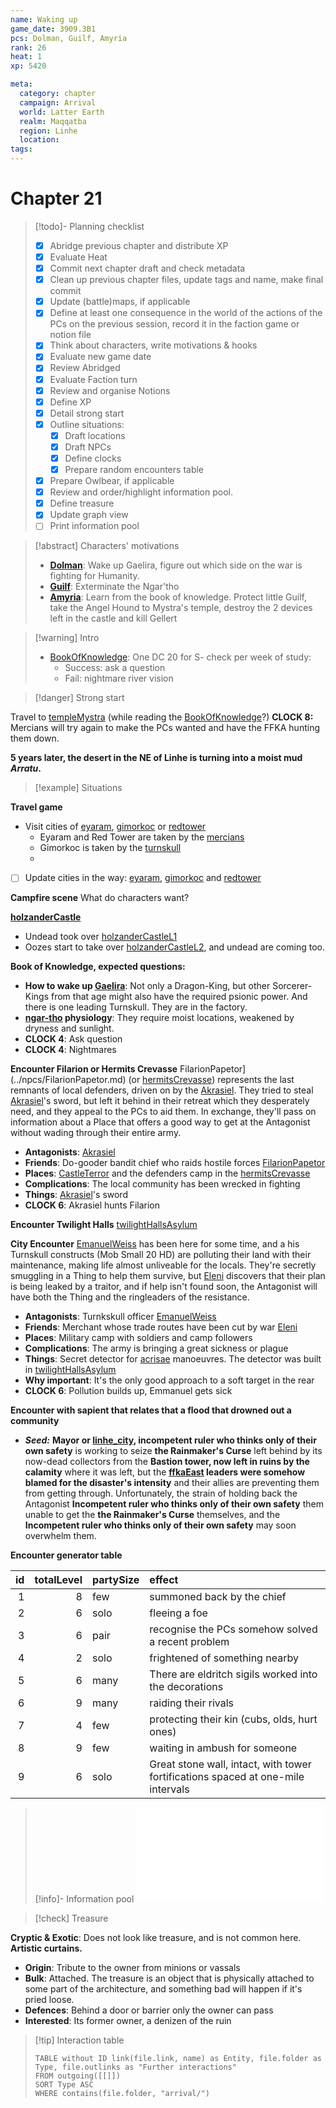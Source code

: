 ```yaml
---
name: Waking up
game_date: 3909.3B1
pcs: Dolman, Guilf, Amyria
rank: 26
heat: 1
xp: 5420 

meta:
  category: chapter
  campaign: Arrival
  world: Latter Earth
  realm: Maqqatba
  region: Linhe
  location: 
tags: 
---
```

# Chapter 21 

> [!todo]- Planning checklist
> - [x] Abridge previous chapter and distribute XP
> - [x] Evaluate Heat
> - [x] Commit next chapter draft and check metadata
> - [x] Clean up previous chapter files, update tags and name, make final commit
> - [x] Update (battle)maps, if applicable
> - [x] Define at least one consequence in the world of the actions of the PCs on the previous session, record it in the faction game or notion file
> - [x] Think about characters, write motivations & hooks
> - [x] Evaluate new game date
> - [x] Review Abridged
> - [x] Evaluate Faction turn
> - [x] Review and organise Notions
> - [x] Define XP
> - [x] Detail strong start
> - [x] Outline situations:
> 	- [x] Draft locations 
> 	- [x] Draft NPCs
> 	- [x] Define clocks
> 	- [x] Prepare random encounters table
> - [x] Prepare Owlbear, if applicable
> - [x] Review and order/highlight information pool.
> - [x] Define treasure
> - [x] Update graph view
> - [ ] Print information pool

> [!abstract] Characters' motivations
> - **[Dolman](../pcs/Dolman.md)**: Wake up Gaelira, figure out which side on the war is fighting for Humanity.
> - **[Guilf](../pcs/Guilf.md)**: Exterminate the Ngar'tho 
> - **[Amyria](../pcs/Amyria.md)**: Learn from the book of knowledge. Protect little Guilf, take the Angel Hound to Mystra's temple, destroy the 2 devices left in the castle and kill Gellert

> [!warning] Intro
> - [BookOfKnowledge](../objects/BookOfKnowledge.md): One DC 20 for S- check per week of study:
> 	- Success: ask a question
> 	- Fail: nightmare river vision

> [!danger] Strong start

Travel to [templeMystra](../locations/templeMystra.md) (while reading the [BookOfKnowledge](../objects/BookOfKnowledge.md)?)
**CLOCK 8:** Mercians will try again to make the PCs wanted and have the FFKA hunting them down.

**5 years later, the desert in the NE of Linhe is turning into a moist mud *Arratu*.**

> [!example] Situations

**Travel game**
- Visit cities of [eyaram](../locations/eyaram.md), [gimorkoc](../locations/gimorkoc.md) or [redtower](../locations/redtower.md)
	- Eyaram and Red Tower are taken by the [mercians](../factions/mercians.md)
	- Gimorkoc is taken by the [turnskull](../factions/turnskull.md)
	- 
- [ ] Update cities in the way: [eyaram](../locations/eyaram.md), [gimorkoc](../locations/gimorkoc.md) and [redtower](../locations/redtower.md)

**Campfire scene**
What do characters want?

**[holzanderCastle](../locations/holzanderCastle.md)**
- Undead took over [holzanderCastleL1](../locations/holzanderCastleL1.md)
- Oozes start to take over [holzanderCastleL2](../locations/holzanderCastleL2.md), and undead are coming too.

**Book of Knowledge, expected questions:**
- **How to wake up [Gaelira](../npcs/Gaelira.md)**: Not only a Dragon-King, but other Sorcerer-Kings from that age might also have the required psionic power. And there is one leading Turnskull. They are in the factory.
- **[ngar-tho](../../_gm/statblocks/ngar-tho.md) physiology**: They require moist locations, weakened by dryness and sunlight.
- **CLOCK 4**: Ask question
- **CLOCK 4**: Nightmares

**Encounter Filarion or Hermits Crevasse**
FilarionPapetor](../npcs/FilarionPapetor.md) (or [hermitsCrevasse](../locations/hermitsCrevasse.md)) represents the last remnants of local defenders, driven on by the [Akrasiel](../npcs/Akrasiel.md). They tried to steal [Akrasiel](../npcs/Akrasiel.md)'s sword, but left it behind in their retreat which they desperately need, and they appeal to the PCs to aid them. In exchange, they'll pass on information about a Place that offers a good way to get at the Antagonist without wading through their entire army.
- **Antagonists**: [Akrasiel](../npcs/Akrasiel.md)
- **Friends**: Do-gooder bandit chief who raids hostile forces [FilarionPapetor](../npcs/FilarionPapetor.md)
- **Places**: [CastleTerror](../locations/CastleTerror.md) and the defenders camp in the [hermitsCrevasse](../locations/hermitsCrevasse.md)
- **Complications**: The local community has been wrecked in fighting
- **Things**: [Akrasiel](../npcs/Akrasiel.md)'s sword
- **CLOCK 6**: Akrasiel hunts Filarion 

**Encounter Twilight Halls**
[twilightHallsAsylum](../locations/twilightHallsAsylum.md)

**City Encounter**
[EmanuelWeiss](../npcs/EmanuelWeiss.md) has been here for some time, and a his Turnskull constructs (Mob Small 20 HD) are polluting their land with their maintenance, making life almost unliveable for the locals. They're secretly smuggling in a Thing to help them survive, but [Eleni](../npcs/Eleni.md) discovers that their plan is being leaked by a traitor, and if help isn't found soon, the Antagonist will have both the Thing and the ringleaders of the resistance.
- **Antagonists**: Turnkskull officer [EmanuelWeiss](../npcs/EmanuelWeiss.md)
- **Friends**: Merchant whose trade routes have been cut by war [Eleni](../npcs/Eleni.md)
- **Places**: Military camp with soldiers and camp followers
- **Complications**: The army is bringing a great sickness or plague
- **Things**: Secret detector for [acrisae](../factions/acrisae.md) manoeuvres. The detector was built in [twilightHallsAsylum](../locations/twilightHallsAsylum.md)
- **Why important**: It's the only good approach to a soft target in the rear
- **CLOCK 6**: Pollution builds up, Emmanuel gets sick

**Encounter with sapient that relates that a flood that drowned out a community**
- ***Seed:*** **Mayor or [linhe_city](../locations/linhe_city.md), incompetent ruler who thinks only of their own safety** is working to seize **the Rainmaker's Curse** left behind by its now-dead collectors from the **Bastion tower, now left in ruins by the calamity** where it was left, but the **[ffkaEast](../factions/ffkaEast.md) leaders were somehow blamed for the disaster's intensity** and their allies are preventing them from getting through. Unfortunately, the strain of holding back the Antagonist **Incompetent ruler who thinks only of their own safety** them unable to get the **the Rainmaker's Curse** themselves, and the **Incompetent ruler who thinks only of their own safety** may soon overwhelm them.

**Encounter generator table**

| id| totalLevel|partySize |effect                                                                           |
|--:|----------:|:---------|:--------------------------------------------------------------------------------|
|  1|          8|few       |summoned back by the chief                                                       |
|  2|          6|solo      |fleeing a foe                                                                    |
|  3|          6|pair      |recognise the PCs somehow solved a recent problem                                |
|  4|          2|solo      |frightened of something nearby                                                   |
|  5|          6|many      |There are eldritch sigils worked into the decorations                            |
|  6|          9|many      |raiding their rivals                                                             |
|  7|          4|few       |protecting their kin (cubs, olds, hurt ones)                                     |
|  8|          9|few       |waiting in ambush for someone                                                    |
|  9|          6|solo      |Great stone wall, intact, with tower fortifications spaced at one-mile intervals |

> [!info]- Information pool
> ![Information pool](arrival/_informationPool.md)

> [!check] Treasure

**Cryptic & Exotic**: Does not look like treasure, and is not common here. **Artistic curtains.**
- **Origin**: Tribute to the owner from minions or vassals
- **Bulk**: Attached. The treasure is an object that is physically attached to some part of the architecture, and something bad will happen if it's pried loose.
- **Defences**: Behind a door or barrier only the owner can pass
- **Interested**: Its former owner, a denizen of the ruin

> [!tip] Interaction table 
> 
> ```dataview
> TABLE without ID link(file.link, name) as Entity, file.folder as Type, file.outlinks as "Further interactions"
> FROM outgoing([[]]) 
> SORT Type ASC
> WHERE contains(file.folder, "arrival/")
> ```

